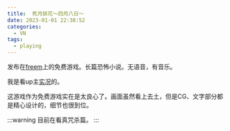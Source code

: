 ```yaml
---
title: 	死月妖花～四月八日～
date: 2023-01-01 22:38:52
categories:
  - VN
tags:
  - playing
---
```


发布在[freem](https://www.freem.ne.jp/win/game/19917)上的免费游戏。长篇恐怖小说。无语音，有音乐。

我是看up主[实况](https://www.bilibili.com/video/BV1Ev411h7k2)的。

这游戏作为免费游戏实在是太良心了。画面虽然看上去土，但是CG、文字部分都是精心设计的，细节也很到位。

:::warning
目前在看真咒杀篇。
:::

